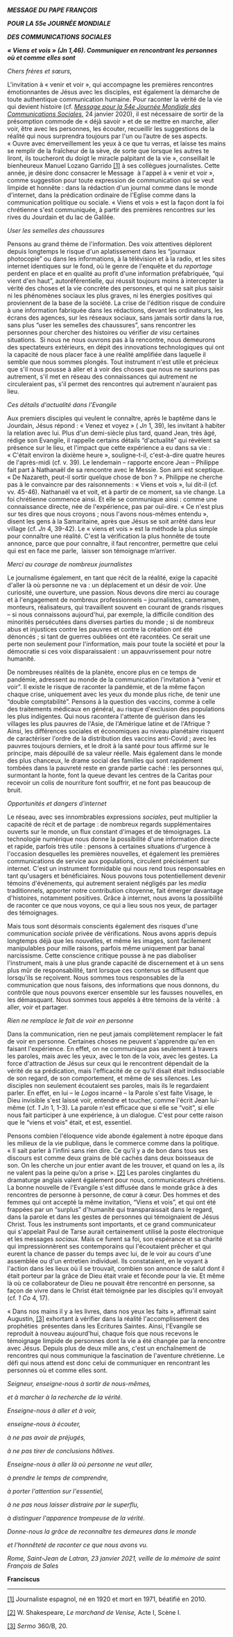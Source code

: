 ***MESSAGE DU PAPE FRANÇOIS***

***POUR LA 55e JOURNÉE MONDIALE***

***DES COMMUNICATIONS SOCIALES***

***« Viens et vois » (Jn 1,46). Communiquer en rencontrant les personnes où et comme elles sont***

*Chers frères et sœurs,*

L'invitation à « venir et voir », qui accompagne les premières rencontres émotionnantes de Jésus avec les disciples, est également la démarche de toute authentique communication humaine. Pour raconter la vérité de la vie qui devient histoire (cf. *[Message pour la 54e Journée Mondiale des Communications Sociales](http://www.vatican.va/content/francesco/fr/messages/communications/documents/papa-francesco_20200124_messaggio-comunicazioni-sociali.html)*, 24 janvier 2020), il est nécessaire de sortir de la présomption commode de « déjà savoir » et de se mettre en marche, aller voir, être avec les personnes, les écouter, recueillir les suggestions de la réalité qui nous surprendra toujours par l'un ou l’autre de ses aspects. « Ouvre avec émerveillement les yeux à ce que tu verras, et laisse tes mains se remplir de la fraîcheur de la sève, de sorte que lorsque les autres te liront, ils toucheront du doigt le miracle palpitant de la vie », conseillait le bienheureux Manuel Lozano Garrido [[1]](#_ftn1 "") à ses collègues journalistes. Cette année, je désire donc consacrer le Message  à l'appel à « venir et voir », comme suggestion pour toute expression de communication qui se veut limpide et honnête : dans la rédaction d'un journal comme dans le monde d'internet, dans la prédication ordinaire de l'Eglise comme dans la communication politique ou sociale. « Viens et vois » est la façon dont la foi chrétienne s'est communiquée, à partir des premières rencontres sur les rives du Jourdain et du lac de Galilée.

*User les semelles des chaussures*

Pensons au grand thème de l'information. Des voix attentives déplorent depuis longtemps le risque d'un aplatissement dans les “journaux photocopie” ou dans les informations, à la télévision et à la radio, et les sites internet identiques sur le fond, où le genre de l'enquête et du *reportage* perdent en place et en qualité au profit d'une information préfabriquée, “qui vient d'en haut”, autoréférentielle, qui réussit toujours moins à intercepter la vérité des choses et la vie concrète des personnes, et qui ne sait plus saisir ni les phénomènes sociaux les plus graves, ni les énergies positives qui proviennent de la base de la société. La crise de l'édition risque de conduire à une information fabriquée dans les rédactions, devant les ordinateurs, les écrans des agences, sur les réseaux sociaux, sans jamais sortir dans la rue, sans plus “user les semelles des chaussures”, sans rencontrer les personnes pour chercher des histoires ou vérifier *de visu* certaines situations.  Si nous ne nous ouvrons pas à la rencontre, nous demeurons des spectateurs extérieurs, en dépit des innovations technologiques qui ont la capacité de nous placer face à une réalité amplifiée dans laquelle il semble que nous sommes plongés. Tout instrument n'est utile et précieux que s'il nous pousse à aller et à voir des choses que nous ne saurions pas autrement, s'il met en réseau des connaissances qui autrement ne circuleraient pas, s'il permet des rencontres qui autrement n'auraient pas lieu.

*Ces détails d'actualité dans l'Evangile*

Aux premiers disciples qui veulent le connaître, après le baptême dans le Jourdain, Jésus répond : « Venez et voyez » ( *Jn* 1, 39), les invitant à habiter la relation avec lui. Plus d'un demi-siècle plus tard, quand Jean, très âgé, rédige son Evangile, il rappelle certains détails “d'actualité” qui révèlent sa présence sur le lieu, et l'impact que cette expérience a eu dans sa vie : « C'était environ la dixième heure », souligne-t-il, c'est-à-dire quatre heures de l'après-midi (cf. v. 39). Le lendemain – rapporte encore Jean – Philippe fait part à Nathanaël de sa rencontre avec le Messie. Son ami est sceptique. « De Nazareth, peut-il sortir quelque chose de bon ? ». Philippe ne cherche pas à le convaincre par des raisonnements : « Viens et vois », lui dit-il (cf. vv. 45-46). Nathanaël va et voit, et à partir de ce moment, sa vie change. La foi chrétienne commence ainsi. Et elle se communique ainsi : comme une connaissance directe, née de l'expérience, pas par ouï-dire. « Ce n'est plus sur tes dires que nous croyons ; nous l'avons nous-mêmes entendu », disent les gens à la Samaritaine, après que Jésus se soit arrêté dans leur village (cf. *Jn* 4, 39-42). Le « viens et vois » est la méthode la plus simple pour connaître une réalité. C'est la vérification la plus honnête de toute annonce, parce que pour connaître, il faut rencontrer, permettre que celui qui est en face me parle,  laisser son témoignage m’arriver.

*Merci au courage de nombreux journalistes*

Le journalisme également, en tant que récit de la réalité, exige la capacité d'aller là où personne ne va : un déplacement et un désir de voir. Une curiosité, une ouverture, une passion. Nous devons dire merci au courage et à l'engagement de nombreux professionnels – journalistes, cameramen, monteurs, réalisateurs, qui travaillent souvent en courant de grands risques – si nous connaissons aujourd'hui, par exemple, la difficile condition des minorités persécutées dans diverses parties du monde ; si de nombreux abus et injustices contre les pauvres et contre la création ont été dénoncés ; si tant de guerres oubliées ont été racontées. Ce serait une perte non seulement pour l'information, mais pour toute la société et pour la démocratie si ces voix disparaissaient : un appauvrissement pour notre humanité.

De nombreuses réalités de la planète, encore plus en ce temps de pandémie, adressent au monde de la communication l'invitation à “venir et voir”. Il existe le risque de raconter la pandémie, et de la même façon chaque crise, uniquement avec les yeux du monde plus riche, de tenir une “double comptabilité”. Pensons à la question des vaccins, comme à celle des traitements médicaux en général, au risque d'exclusion des populations les plus indigentes. Qui nous racontera l'attente de guérison dans les villages les plus pauvres de l'Asie, de l'Amérique latine et de l'Afrique ? Ainsi, les différences sociales et économiques au niveau planétaire risquent de caractériser l'ordre de la distribution des vaccins anti-Covid ; avec les pauvres toujours derniers, et le droit à la santé pour tous affirmé sur le principe, mais dépouillé de sa valeur réelle. Mais également dans le monde des plus chanceux, le drame social des familles qui sont rapidement tombées dans la pauvreté reste en grande partie caché : les personnes qui, surmontant la honte, font la queue devant les centres de la Caritas pour recevoir un colis de nourriture font souffrir, et ne font pas beaucoup de bruit.

*Opportunités et dangers d'internet*

Le réseau, avec ses innombrables expressions *sociales*, peut multiplier la capacité de récit et de partage : de nombreux regards supplémentaires ouverts sur le monde, un flux constant d'images et de témoignages. La technologie numérique nous donne la possibilité d'une information directe et rapide, parfois très utile : pensons à certaines situations d'urgence à l'occasion desquelles les premières nouvelles, et également les premières communications de service aux populations, circulent précisément sur internet. C'est un instrument formidable qui nous rend tous responsables en tant qu'usagers et bénéficiaires. Nous pouvons tous potentiellement devenir témoins d'événements, qui autrement seraient négligés par les *media* traditionnels, apporter notre contribution citoyenne, fait émerger davantage d'histoires, notamment positives. Grâce à internet, nous avons la possibilité de raconter ce que nous voyons, ce qui a lieu sous nos yeux, de partager des témoignages.

Mais tous sont désormais conscients également des risques d'une communication *sociale* privée de vérifications. Nous avons appris depuis longtemps déjà que les nouvelles, et même les images, sont facilement manipulables pour mille raisons, parfois même uniquement par banal narcissisme. Cette conscience critique pousse à ne pas diaboliser l'instrument, mais à une plus grande capacité de discernement et à un sens plus mûr de responsabilité, tant lorsque ces contenus se diffusent que lorsqu'ils se reçoivent. Nous sommes tous responsables de la communication que nous faisons, des informations que nous donnons, du contrôle que nous pouvons exercer ensemble sur les fausses nouvelles, en les démasquant. Nous sommes tous appelés à être témoins de la vérité : à aller, voir et partager.

*Rien ne remplace le fait de voir en personne*

Dans la communication, rien ne peut jamais complètement remplacer le fait de voir en personne. Certaines choses ne peuvent s'apprendre qu'en en faisant l'expérience. En effet, on ne communique pas seulement à travers les paroles, mais avec les yeux, avec le ton de la voix, avec les gestes. La force d'attraction de Jésus sur ceux qui le rencontrent dépendait de la vérité de sa prédication, mais l'efficacité de ce qu'il disait était indissociable de son regard, de son comportement, et même de ses silences. Les disciples non seulement écoutaient ses paroles, mais ils le regardaient parler. En effet, en lui – le *Logos* incarné – la Parole s'est faite Visage, le Dieu invisible s'est laissé voir, entendre et toucher, comme l'écrit Jean lui-même (cf. *1 Jn* 1, 1-3). La parole n'est efficace que si elle se “voit”, si elle nous fait participer à une expérience, à un dialogue. C'est pour cette raison que le “viens et vois” était, et est, essentiel.

Pensons combien l'éloquence vide abonde également à notre époque dans les milieux de la vie publique, dans le commerce comme dans la politique. « Il sait parler à l’infini sans rien dire. Ce qu’il y a de bon dans tous ses discours est comme deux grains de blé cachés dans deux boisseaux de son. On les cherche un jour entier avant de les trouver, et quand on les a, ils ne valent pas la peine qu’on a prise ». [[2]](#_ftn2 "") Les paroles cinglantes du dramaturge anglais valent également pour nous, communicateurs chrétiens. La bonne nouvelle de l'Evangile s'est diffusée dans le monde grâce à des rencontres de personne à personne, de cœur à cœur. Des hommes et des femmes qui ont accepté la même invitation, “Viens et vois”, et qui ont été frappées par un “surplus” d'humanité qui transparaissait dans le regard, dans la parole et dans les gestes de personnes qui témoignaient de Jésus Christ. Tous les instruments sont importants, et ce grand communicateur qui s'appelait Paul de Tarse aurait certainement utilisé la poste électronique et les messages *sociaux.* Mais ce furent sa foi, son espérance et sa charité qui impressionnèrent ses contemporains qui l'écoutaient prêcher et qui eurent la chance de passer du temps avec lui, de le voir au cours d'une assemblée ou d'un entretien individuel. Ils constataient, en le voyant à l'action dans les lieux où il se trouvait, combien son annonce de salut dont il était porteur par la grâce de Dieu était vraie et féconde pour la vie. Et même là où ce collaborateur de Dieu ne pouvait être rencontré en personne, sa façon de vivre dans le Christ était témoignée par les disciples qu'il envoyait (cf. *1 Co* 4, 17).

« Dans nos mains il y a les livres, dans nos yeux les faits », affirmait saint  Augustin, [[3]](#_ftn3 "") exhortant à vérifier dans la réalité l'accomplissement des prophéties  présentes dans les Ecritures Saintes. Ainsi, l'Evangile se reproduit à nouveau aujourd'hui, chaque fois que nous recevons le témoignage limpide de personnes dont la vie a été changée par la rencontre avec Jésus. Depuis plus de deux mille ans, c'est un enchaînement de rencontres qui nous communique la fascination de l'aventure chrétienne. Le défi qui nous attend est donc celui de communiquer en rencontrant les personnes où et comme elles sont.

*Seigneur, enseigne-nous à sortir de nous-mêmes,*

*et à marcher à la recherche de la vérité.*

*Enseigne-nous à aller et à voir,*

*enseigne-nous à écouter,*

*à ne pas avoir de préjugés,*

*à ne pas tirer de conclusions hâtives.*

*Enseigne-nous à aller là où personne ne veut aller,*

*à prendre le temps de comprendre,*

*à porter l'attention sur l'essentiel,*

*à ne pas nous laisser distraire par le superflu,*

*à distinguer l'apparence trompeuse de la vérité.*

*Donne-nous la grâce de reconnaître tes demeures dans le monde*

*et l'honnêteté de raconter ce que nous avons vu.*

*Rome, Saint-Jean de Latran, 23 janvier 2021, veille de la mémoire de saint François de Sales*

**Franciscus**

* * *

[[1]](#_ftnref1 "") Journaliste espagnol, né en 1920 et mort en 1971, béatifié en 2010.

[[2]](#_ftnref2 "") W. Shakespeare, *Le marchand de Venise,* Acte I, Scène I.

[[3]](#_ftnref3 "") *Sermo* 360/B, 20.